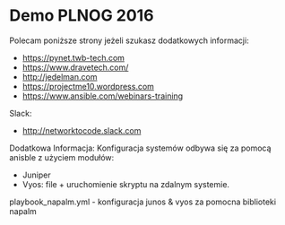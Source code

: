 # Demo PLNOG 2016

Polecam poniższe strony jeżeli szukasz dodatkowych informacji: 
- https://pynet.twb-tech.com 
- https://www.dravetech.com/
- http://jedelman.com
- https://projectme10.wordpress.com
- https://www.ansible.com/webinars-training

Slack: 
- http://networktocode.slack.com



Dodatkowa Informacja: 
Konfiguracja systemów odbywa się za pomocą anisble z użyciem modułów:
- Juniper 
- Vyos: file + uruchomienie skryptu na zdalnym systemie. 

playbook_napalm.yml - konfiguracja junos & vyos za pomocna biblioteki napalm
